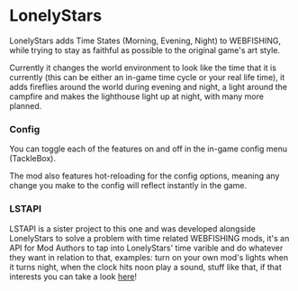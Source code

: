 # LonelyStars
LonelyStars adds Time States (Morning, Evening, Night) to WEBFISHING, while trying to stay as faithful as possible to the original game's art style.

Currently it changes the world environment to look like the time that it is currently (this can be either an in-game time cycle or your real life time), it adds fireflies around the world during evening and night, a light around the campfire and makes the lighthouse light up at night, with many more planned.

### Config
You can toggle each of the features on and off in the in-game config menu (TackleBox).

The mod also features hot-reloading for the config options, meaning any change you make to the config will reflect instantly in the game.

### LSTAPI
LSTAPI is a sister project to this one and was developed alongside LonelyStars to solve a problem with time related WEBFISHING mods, it's an API for Mod Authors to tap into LonelyStars' time varible and do whatever they want in relation to that, examples: turn on your own mod's lights when it turns night, when the clock hits noon play a sound, stuff like that, if that interests you can take a look [here](https://github.com/misterj05/LSTAPI)!
